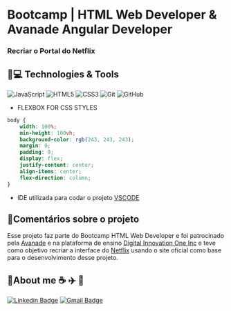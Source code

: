 # Bootcamp | HTML Web Developer & Avanade Angular Developer

### Recriar o Portal do Netflix 

## 🚀💻 Technologies & Tools

![JavaScript](https://img.shields.io/badge/-JavaScript-black?style=flat-square&logo=javascript)  ![HTML5](https://img.shields.io/badge/-HTML5-E34F26?style=flat-square&logo=html5&logoColor=white)  ![CSS3](https://img.shields.io/badge/-CSS3-1572B6?style=flat-square&logo=css3)  ![Git](https://img.shields.io/badge/-Git-black?style=flat-square&logo=git)  ![GitHub](https://img.shields.io/badge/-GitHub-181717?style=flat-square&logo=github)

-   FLEXBOX FOR CSS STYLES

```css
body {
    width: 100%;
    min-height: 100vh;
    background-color: rgb(243, 243, 243);
    margin: 0;
    padding: 0;
    display: flex;
    justify-content: center;
    align-items: center;
    flex-direction: column;
}
```

-   IDE utilizada para codar o projeto [VSCODE](https://code.visualstudio.com/)

## :pencil:Comentários sobre o projeto

Esse projeto faz parte do Bootcamp HTML Web Developer e foi patrocinado pela [Avanade](https://www.avanade.com/pt-br) e na plataforma de ensino [Digital Innovation One Inc](https://digitalinnovation.one/) e teve como objetivo recriar a interface do [Netflix](https://www.netflix.com/br/) usando o site oficial como base para o desenvolvimento desse projeto.

## :man:About me  :coffee: :airplane: :ticket: 

[![Linkedin Badge](https://img.shields.io/badge/-flaviohnm-blue?style=flat-square&logo=Linkedin&logoColor=white&link=https://www.linkedin.com/in/flaviohnm/)](https://www.linkedin.com/in/flaviohnm/)   [![Gmail Badge](https://img.shields.io/badge/-flaviohnm@gmail.com-c14438?style=flat-square&logo=Gmail&logoColor=white&link=mailto:flaviohnm@gmail.com)](mailto:flaviohnm@gmail.com)

